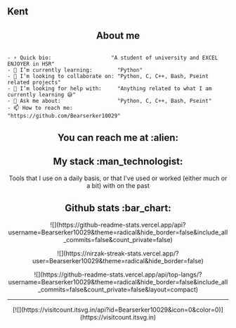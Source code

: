 ## Kent

<h2 align="center">About me</h2>

```golang

- ⚡ Quick bio:                   "A student of university and EXCEL ENJOYER in HSR"
- 🌱 I’m currently learning:        "Python"
- 👯 I’m looking to collaborate on: "Python, C, C++, Bash, Pseint related projects"
- 🤔 I’m looking for help with:     "Anything related to what I am currently learning 😅"
- 💬 Ask me about:                  "Python, C, C++, Bash, Pseint"
- 📫 How to reach me:              "https://github.com/Bearserker10029"

```

<h2 align="center">You can reach me at :alien:</h2>

<p align="center">
  
</p>

<h2 align="center">My stack :man_technologist:</h2>

<p align="center">Tools that I use on a daily basis, or that I've used or worked (either much or a bit) with on the past</p>
<p align="center">
  
</p>

<h2 align="center">Github stats :bar_chart:</h2>

<p align="center">![](https://github-readme-stats.vercel.app/api?username=Bearserker10029&theme=radical&hide_border=false&include_all_commits=false&count_private=false)<p align="center">
<p align="center">![](https://nirzak-streak-stats.vercel.app/?user=Bearserker10029&theme=radical&hide_border=false)<p align="center">
<p align="center">![](https://github-readme-stats.vercel.app/api/top-langs/?username=Bearserker10029&theme=radical&hide_border=false&include_all_commits=false&count_private=false&layout=compact)<p>

---
<p align="center">[![](https://visitcount.itsvg.in/api?id=Bearserker10029&icon=0&color=0)](https://visitcount.itsvg.in)